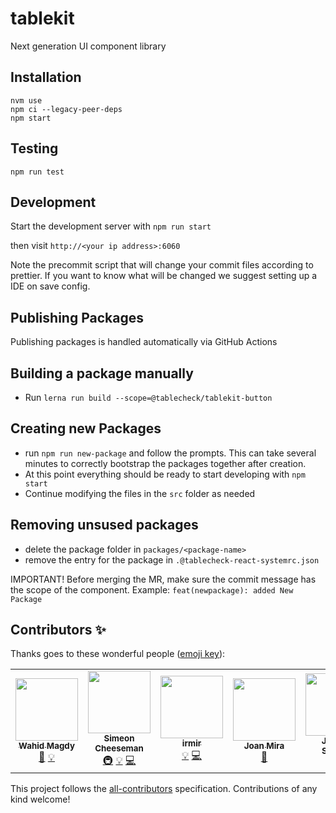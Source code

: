 # tablekit

Next generation UI component library

## Installation

```shell
nvm use
npm ci --legacy-peer-deps
npm start
```

## Testing

`npm run test`

## Development

Start the development server with `npm run start`

then visit `http://<your ip address>:6060`

Note the precommit script that will change your commit files according to prettier. If you want to know what will be changed we suggest setting up a IDE on save config.

## Publishing Packages

Publishing packages is handled automatically via GitHub Actions

## Building a package manually

- Run `lerna run build --scope=@tablecheck/tablekit-button`

## Creating new Packages

- run `npm run new-package` and follow the prompts. This can take several minutes to correctly bootstrap the packages together after creation.
- At this point everything should be ready to start developing with `npm start`
- Continue modifying the files in the `src` folder as needed

## Removing unsused packages

- delete the package folder in `packages/<package-name>`
- remove the entry for the package in `.@tablecheck-react-systemrc.json`

IMPORTANT! Before merging the MR, make sure the commit message has the scope of the component. Example: `feat(newpackage): added New Package`

## Contributors ✨

Thanks goes to these wonderful people ([emoji key](https://allcontributors.org/docs/en/emoji-key)):

<!-- ALL-CONTRIBUTORS-LIST:START - Do not remove or modify this section -->
<!-- prettier-ignore-start -->
<!-- markdownlint-disable -->
<table>
  <tr>
    <td align="center"><a href="https://github.com/wahidmagdy"><img src="https://avatars.githubusercontent.com/u/3442546?v=4?s=100" width="100px;" alt=""/><br /><sub><b>Wahid Magdy</b></sub></a><br /><a href="https://github.com/tablecheck/@tablecheck/tablekit/commits?author=wahidmagdy" title="Documentation">📖</a> <a href="#example-wahidmagdy" title="Examples">💡</a></td>
    <td align="center"><a href="https://github.com/SimeonC"><img src="https://avatars.githubusercontent.com/u/1085899?v=4?s=100" width="100px;" alt=""/><br /><sub><b>Simeon Cheeseman</b></sub></a><br /><a href="#infra-SimeonC" title="Infrastructure (Hosting, Build-Tools, etc)">🚇</a> <a href="#example-SimeonC" title="Examples">💡</a> <a href="https://github.com/tablecheck/@tablecheck/tablekit/commits?author=SimeonC" title="Code">💻</a></td>
    <td align="center"><a href="https://github.com/irmir"><img src="https://avatars.githubusercontent.com/u/59263605?v=4?s=100" width="100px;" alt=""/><br /><sub><b>irmir</b></sub></a><br /><a href="#example-irmir" title="Examples">💡</a> <a href="https://github.com/tablecheck/@tablecheck/tablekit/commits?author=irmir" title="Code">💻</a></td>
    <td align="center"><a href="http://joanmira.com/"><img src="https://avatars.githubusercontent.com/u/1721288?v=4?s=100" width="100px;" alt=""/><br /><sub><b>Joan Mira</b></sub></a><br /><a href="https://github.com/tablecheck/@tablecheck/tablekit/commits?author=gazpachu" title="Documentation">📖</a></td>
    <td align="center"><a href="https://github.com/johnnyshields"><img src="https://avatars.githubusercontent.com/u/27655?v=4?s=100" width="100px;" alt=""/><br /><sub><b>Johnny Shields</b></sub></a><br /><a href="https://github.com/tablecheck/@tablecheck/tablekit/commits?author=johnnyshields" title="Documentation">📖</a></td>
  </tr>
</table>

<!-- markdownlint-restore -->
<!-- prettier-ignore-end -->

<!-- ALL-CONTRIBUTORS-LIST:END -->

This project follows the [all-contributors](https://github.com/all-contributors/all-contributors) specification. Contributions of any kind welcome!
